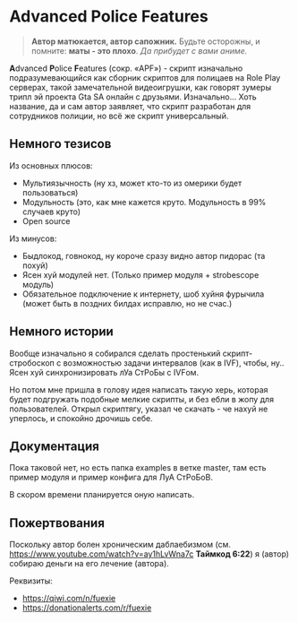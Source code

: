 # Advanced Police Features

> **Автор матюкается, автор сапожник.** Будьте осторожны, и помните: **маты - это плохо**. *Да прибудет с вами аниме.*

**A**dvanced **P**olice **F**eatures (сокр. «APF») - скрипт изначально подразумевающийся как сборник скриптов для полицаев на Role Play серверах, такой замечательной видеоигрушки, как говорят зумеры трипл эй проекта Gta SA онлайн с друзьями. Изначально… Хоть название, да и сам автор заявляет, что скрипт разработан для сотрудников полиции, но всё же скрипт универсальный.

## Немного тезисов

Из основных плюсов:

- Мультиязычность (ну хз, может кто-то из омерики будет пользоваться)
- Модульность (это, как мне кажется круто. Модульность в 99% случаев круто)
- Open source

Из минусов:

- Быдлокод, говнокод, ну короче сразу видно автор пидорас (та похуй)
- Ясен хуй модулей нет. (Только пример модуля + strobescope модуль)
- Обязательное подключение к  интернету, шоб хуйня фурычила (может быть в поздних билдах исправлю, но не счас.)

## Немного истории

Вообще изначально я собирался сделать простенький скрипт-стробоскоп с возможностью задачи интервалов (как в IVF), чтобы, ну.. Ясен хуй синхронизировать лУа СтРоБы с IVFом. 

Но потом мне пришла в голову идея написать такую херь, которая будет подгружать подобные мелкие скрипты, и без ебли в жопу для пользователей. Открыл скриптягу, указал че скачать - че нахуй не уперлось, и спокойно дрочишь себе.

## Документация

Пока таковой нет, но есть папка examples в ветке master, там есть пример модуля и пример конфига для ЛуА СтРоБоВ.

В скором времени планируется оную написать.

## Пожертвования

Поскольку автор болен хроническим даблаебизмом (см. https://www.youtube.com/watch?v=ay1hLvWna7c **Таймкод 6:22**) я (автор) собираю деньги на его лечение (автора).

Реквизиты:

- https://qiwi.com/n/fuexie
- https://donationalerts.com/r/fuexie